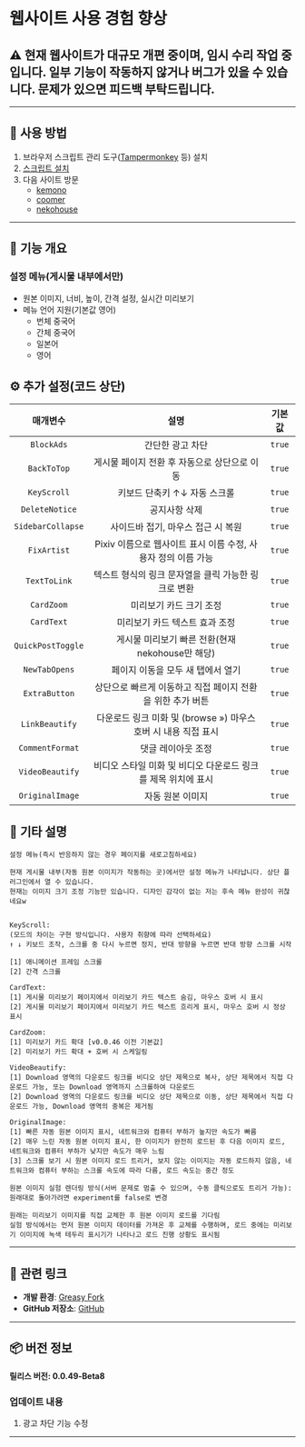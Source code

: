 # **웹사이트 사용 경험 향상**

## ⚠️ 현재 웹사이트가 대규모 개편 중이며, 임시 수리 작업 중입니다. 일부 기능이 작동하지 않거나 버그가 있을 수 있습니다. 문제가 있으면 피드백 부탁드립니다.

---

## **👻 사용 방법**

1. 브라우저 스크립트 관리 도구([Tampermonkey](https://chrome.google.com/webstore/detail/tampermonkey/dhdgffkkebhmkfjojejmpbldmpobfkfo) 등) 설치
2. [스크립트 설치](https://update.greasyfork.org/scripts/472096/Kemer%20%E5%A2%9E%E5%BC%B7.user.js)
3. 다음 사이트 방문
   - [kemono](https://kemono.su/)
   - [coomer](https://coomer.su/)
   - [nekohouse](https://nekohouse.su/)

---

## **📜 기능 개요**

### **설정 메뉴(게시물 내부에서만)**

- 원본 이미지, 너비, 높이, 간격 설정, 실시간 미리보기
- 메뉴 언어 지원(기본값 영어)
  - 번체 중국어
  - 간체 중국어
  - 일본어
  - 영어

## **⚙️ 추가 설정(코드 상단)**

|   **매개변수**    |                            **설명**                            | **기본값** |
| :---------------: | :------------------------------------------------------------: | :--------: |
|    `BlockAds`     |                        간단한 광고 차단                        |   `true`   |
|    `BackToTop`    |          게시물 페이지 전환 후 자동으로 상단으로 이동          |   `true`   |
|    `KeyScroll`    |                  키보드 단축키 ↑↓ 자동 스크롤                  |   `true`   |
|  `DeleteNotice`   |                         공지사항 삭제                          |   `true`   |
| `SidebarCollapse` |               사이드바 접기, 마우스 접근 시 복원               |   `true`   |
|    `FixArtist`    | Pixiv 이름으로 웹사이트 표시 이름 수정, 사용자 정의 이름 가능  |   `true`   |
|   `TextToLink`    |      텍스트 형식의 링크 문자열을 클릭 가능한 링크로 변환       |   `true`   |
|    `CardZoom`     |                    미리보기 카드 크기 조정                     |   `true`   |
|    `CardText`     |                 미리보기 카드 텍스트 효과 조정                 |   `true`   |
| `QuickPostToggle` |        게시물 미리보기 빠른 전환(현재 nekohouse만 해당)        |   `true`   |
|   `NewTabOpens`   |               페이지 이동을 모두 새 탭에서 열기                |   `true`   |
|   `ExtraButton`   |   상단으로 빠르게 이동하고 직접 페이지 전환을 위한 추가 버튼   |   `true`   |
|  `LinkBeautify`   | 다운로드 링크 미화 및 (browse ») 마우스 호버 시 내용 직접 표시 |   `true`   |
|  `CommentFormat`  |                       댓글 레이아웃 조정                       |   `true`   |
|  `VideoBeautify`  | 비디오 스타일 미화 및 비디오 다운로드 링크를 제목 위치에 표시  |   `true`   |
|  `OriginalImage`  |                        자동 원본 이미지                        |   `true`   |

## **📜 기타 설명**

```
설정 메뉴(즉시 반응하지 않는 경우 페이지를 새로고침하세요)

현재 게시물 내부(자동 원본 이미지가 작동하는 곳)에서만 설정 메뉴가 나타납니다. 상단 플러그인에서 열 수 있습니다.
현재는 이미지 크기 조정 기능만 있습니다. 디자인 감각이 없는 저는 후속 메뉴 완성이 귀찮네요w


KeyScroll:
(모드의 차이는 구현 방식입니다. 사용자 취향에 따라 선택하세요)
↑ ↓ 키보드 조작, 스크롤 중 다시 누르면 정지, 반대 방향을 누르면 반대 방향 스크롤 시작

[1] 애니메이션 프레임 스크롤
[2] 간격 스크롤

CardText:
[1] 게시물 미리보기 페이지에서 미리보기 카드 텍스트 숨김, 마우스 호버 시 표시
[2] 게시물 미리보기 페이지에서 미리보기 카드 텍스트 흐리게 표시, 마우스 호버 시 정상 표시

CardZoom:
[1] 미리보기 카드 확대 [v0.0.46 이전 기본값]
[2] 미리보기 카드 확대 + 호버 시 스케일링

VideoBeautify:
[1] Download 영역의 다운로드 링크를 비디오 상단 제목으로 복사, 상단 제목에서 직접 다운로드 가능, 또는 Download 영역까지 스크롤하여 다운로드
[2] Download 영역의 다운로드 링크를 비디오 상단 제목으로 이동, 상단 제목에서 직접 다운로드 가능, Download 영역의 중복은 제거됨

OriginalImage:
[1] 빠른 자동 원본 이미지 표시, 네트워크와 컴퓨터 부하가 높지만 속도가 빠름
[2] 매우 느린 자동 원본 이미지 표시, 한 이미지가 완전히 로드된 후 다음 이미지 로드, 네트워크와 컴퓨터 부하가 낮지만 속도가 매우 느림
[3] 스크롤 보기 시 원본 이미지 로드 트리거, 보지 않는 이미지는 자동 로드하지 않음, 네트워크와 컴퓨터 부하는 스크롤 속도에 따라 다름, 로드 속도는 중간 정도

원본 이미지 실험 렌더링 방식(서버 문제로 멈출 수 있으며, 수동 클릭으로도 트리거 가능):
원래대로 돌아가려면 experiment를 false로 변경

원래는 미리보기 이미지를 직접 교체한 후 원본 이미지 로드를 기다림
실험 방식에서는 먼저 원본 이미지 데이터를 가져온 후 교체를 수행하며, 로드 중에는 미리보기 이미지에 녹색 테두리 표시기가 나타나고 로드 진행 상황도 표시됨
```

---

## **🔗 관련 링크**

- **개발 환경**: [Greasy Fork](https://greasyfork.org/zh-TW/users/989635-canaan-hs)
- **GitHub 저장소**: [GitHub](https://github.com/Canaan-HS/MonkeyScript/tree/main/KemerEnhance)

---

## **📦 버전 정보**

**릴리스 버전: 0.0.49-Beta8**

### **업데이트 내용**
1. 광고 차단 기능 수정

---